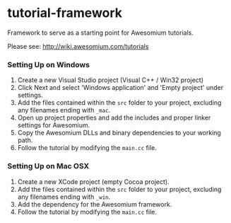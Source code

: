 tutorial-framework
==================

Framework to serve as a starting point for Awesomium tutorials.

Please see: http://wiki.awesomium.com/tutorials

### Setting Up on Windows

1. Create a new Visual Studio project (Visual C++ / Win32 project)
2. Click Next and select 'Windows application' and 'Empty project' under settings.
3. Add the files contained within the `src` folder to your project, excluding any filenames ending with `_mac`.
4. Open up project properties and add the includes and proper linker settings for Awesomium.
5. Copy the Awesomium DLLs and binary dependencies to your working path.
6. Follow the tutorial by modifying the `main.cc` file.

### Setting Up on Mac OSX

1. Create a new XCode project (empty Cocoa project).
2. Add the files contained within the `src` folder to your project, excluding any filenames ending with `_win`.
3. Add the dependency for the Awesomium framework.
4. Follow the tutorial by modifying the `main.cc` file.